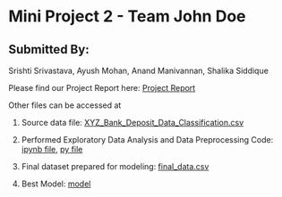 # Mini Project 2 - Team John Doe

## Submitted By: 
Srishti Srivastava, Ayush Mohan, Anand Manivannan, Shalika Siddique

Please find our Project Report here: [Project Report](https://github.com/ssrivas1/mini_project2/blob/main/Mini_project_Submission.pdf)
<br />

Other files can be accessed at <br />
1. Source data file: [XYZ_Bank_Deposit_Data_Classification.csv](https://github.com/ssrivas1/mini_project2/blob/main/data/XYZ_Bank_Deposit_Data_Classification.csv) <br />
2. Performed Exploratory Data Analysis and Data Preprocessing Code: 
[ipynb file](https://github.com/ssrivas1/mini_project2/blob/main/code/Mini_Project_2.ipynb), 
[py file](https://github.com/ssrivas1/mini_project2/blob/main/code/mini_project_2.py) <br />

3. Final dataset prepared for modeling: [final_data.csv](https://github.com/ssrivas1/mini_project2/blob/main/data/final_data.csv) <br />
4. Best Model: [model](https://github.com/ssrivas1/mini_project2/blob/main/ChampionModel-20221117T050407Z-001.zip) <br />





